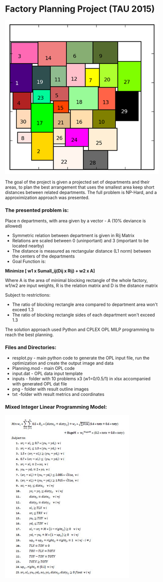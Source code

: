 # Factory Planning Project (TAU 2015)


![alt text](https://github.com/dimgold/Factory_Planning/blob/master/png/905.png "Solution for biggest problem")


The goal of the project is given a projected set of departments and their areas, to plan the best arrangement that uses the smallest area keep short distances between related departments.
The full problem is NP-Hard, and a approximization approach was presented.

### The presented problem is:

Place n departments, with area given by a vector - A (10% deviance is allowed)
* Symmetric relation between department is given in Rij Matrix
* Relations are scaled between 0 (uninportant) and 3 (important to be located nearby)
* The distance is measured as rectangular distance (L1 norm) between the centers of the departments
* Goal Function is:

**Minimize [ w1 x Sumall_ij(Dij x Rij) + w2 x A]**

Where A is the area of minimal blocking rectangle of the whole factory, w1/w2 are input weights, R is the relation matrix and D is the distance matrix

Subject to restrictions:
* The ratio of blocking rectangle area compared to department area won't exceed 1.3
* The ratio of blocking rectangle sides of each department won't exceed 1.3

The solution approach used Python and CPLEX OPL MILP programming to reach the best planning.


### Files and Directories:
* resplot.py - main python code to generate the OPL input file, run the optimization and create the output image and data
* Planning.mod - main OPL code
* input.dat - OPL data input template
* inputs - folder with  10 problems x3 (w1=0/0.5/1) in xlsx accompanied with generated OPL dat file
* png - folder with result outline images
* txt  -folder with result metrics and coordinates

### Mixed Integer Linear Programming Model:

![alt text](https://github.com/dimgold/Factory_Planning/blob/master/png/linmodel.JPG "Linear Programming")
